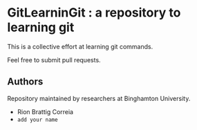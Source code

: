 # GitLearninGit : a repository to learning git

This is a collective effort at learning git commands.

Feel free to submit pull requests.


## Authors

Repository maintained by researchers at Binghamton University.
- Rion Brattig Correia 
- `add your name`
